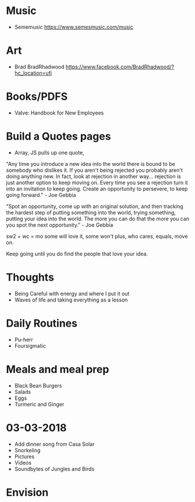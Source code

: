 # Music
- Sememusic
https://www.semesmusic.com/music

# Art
- Brad BradRhadwood
https://www.facebook.com/BradRhadwood/?hc_location=ufi

# Books/PDFS
- Valve: Handbook for New Employees

# Build a Quotes pages
- Array, JS pulls up one quote,

"Any time you introduce a new idea into the world there is bound to be
somebody who dislikes it. If you aren't being rejected you probably aren't
doing anything new. In fact, look at rejection in another way... rejection
is just another option to keep moving on. Every time you see a rejection
turn it into an invitation to keep going. Create an opportunity to persevere,
to keep going forward." - Joe Gebbia

"Spot an opportunity, come up with an original solution, and then tracking
the hardest step of putting something into the world, trying something, putting
your idea into the world. The more you can do that the more you can you spot
the next opportunity." - Joe Gebbia

sw2 + wc = mo
some will love it, some won't plus, who cares, equals, move on.

Keep going until you do find the people that love your idea.

# Thoughts
- Being Careful with energy and where I put it out
- Waves of life and taking everything as a lesson

# Daily Routines
- Pu-herr
- Foursigmatic

# Meals and meal prep
- Black Bean Burgers
- Salads
- Eggs
- Turmeric and Ginger

# 03-03-2018
- Add dinner song from Casa Solar
- Snorkeling
- Pictures
- Videos
- Soundbytes of Jungles and Birds

# Envision
